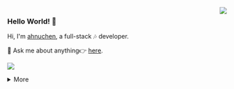 <img align='right' src='https://github-readme-stats.vercel.app/api?username=ahnuchen&show_icons=true&&theme=default&hide=["contribs"]&&hide_title=false' /> 

### Hello World! 👋

Hi, I'm [ahnuchen](https://xue.ccy1994.com), a full-stack 🎶 developer.

💬 Ask me about anything👉 [here](https://github.com/huiyadanli/ahnuchen/issues).

![](https://visitor-badge.laobi.icu/badge?page_id=ahnuchen.ahnuchen)

<details>
<summary>More</summary>
  
[![Top Langs](https://github-readme-stats.vercel.app/api/top-langs/?username=huiyadanli&layout=compact)](https://github.com/huiyadanli)

</details>

